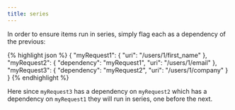 ```yaml
---
title: series
---
```


In order to ensure items run in series, simply flag each as a dependency of the previous:

{% highlight json %}
{
    "myRequest1": {
        "uri": "/users/1/first_name"
    },
    "myRequest2": {
        "dependency": "myRequest1",
        "uri": "/users/1/email"
    },
    "myRequest3": {
        "dependency": "myRequest2",
        "uri": "/users/1/company"
    }
}
{% endhighlight %}

Here since `myRequest3` has a dependency on `myRequest2` which has a dependency on `myRequest1` they will run in series, one before the next.
